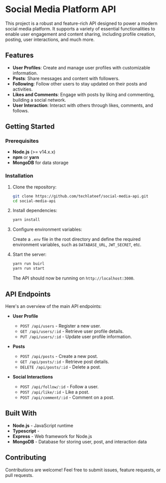 # Social Media Platform API

This project is a robust and feature-rich API designed to power a modern social media platform. It supports a variety of essential functionalities to enable user engagement and content sharing, including profile creation, posting, user interactions, and much more.

## Features

- **User Profiles**: Create and manage user profiles with customizable information.
- **Posts**: Share messages and content with followers.
- **Following**: Follow other users to stay updated on their posts and activities.
- **Likes and Comments**: Engage with posts by liking and commenting, building a social network.
- **User Interaction**: Interact with others through likes, comments, and follows.

## Getting Started

### Prerequisites

- **Node.js** (>= v14.x.x)
- **npm** or **yarn**
- **MongoDB** for data storage

### Installation

1. Clone the repository:

   ```bash
   git clone https://github.com/techlateef/social-media-api.git
   cd social-media-api
   ```

2. Install dependencies:

   ```bash
   yarn install
   ```

3. Configure environment variables:

   Create a `.env` file in the root directory and define the required environment variables, such as `DATABASE_URL`, `JWT_SECRET`, etc.

4. Start the server:

   ```bash
   yarn run buirl
   yarn run start
   ```

   The API should now be running on `http://localhost:3000`.

## API Endpoints

Here's an overview of the main API endpoints:

- **User Profile**
  - `POST /api/users` - Register a new user.
  - `GET /api/users/:id` - Retrieve user profile details.
  - `PUT /api/users/:id` - Update user profile information.

- **Posts**
  - `POST /api/posts` - Create a new post.
  - `GET /api/posts/:id` - Retrieve post details.
  - `DELETE /api/posts/:id` - Delete a post.

- **Social Interactions**
  - `POST /api/follow/:id` - Follow a user.
  - `POST /api/like/:id` - Like a post.
  - `POST /api/comment/:id` - Comment on a post.

## Built With

- **Node.js** - JavaScript runtime
- **Typescript** - 
- **Express** - Web framework for Node.js
- **MongoDB** - Database for storing user, post, and interaction data

## Contributing

Contributions are welcome! Feel free to submit issues, feature requests, or pull requests.

